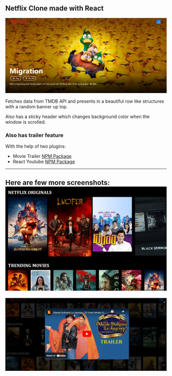 ## Netflix Clone made with React

![Netflix Homepage screenshot](src/netflix/assets/homepage.png)

Fetches data from TMDB API and presents in a beautiful row like structures with a random banner up top.

Also has a sticky header which changes background color when the window is scrolled.

### Also has trailer feature
With the help of two plugins:
- Movie Trailer [NPM Package](https://www.npmjs.com/package/movie-trailer)
- React Youtube [NPM Package](https://www.npmjs.com/package/react-youtube)

---

Here are few more screenshots:
![Rows](src/netflix/assets/row.png)
---
![Trailer](src/netflix/assets/trailer.png)